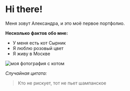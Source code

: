 # Hi there!

Меня зовут Александра, и это моё первое портфолио.

**Несколько фактов обо мне:**
 - У меня есть кот Сырник
 - Я люблю розовый цвет
 - Я живу в Москве

![моя фотография с котом](https://i.postimg.cc/TPdx2Qhy/IMG-20240406-175356.jpg)

*Случайная цитата:*
> Кто не рискует, тот не пьет шампанское